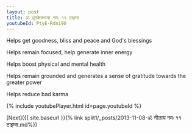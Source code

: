 ```yaml
---
layout: post
title: ॐ धूमकेतनाया नमः ११ टाइम्स
youtubeId: PtyE-Rdni9U
---
```

 
 
Helps get goodness, bliss and peace and God's blessings
 
Helps remain focused, help generate inner energy 
 
Helps boost physical and mental health 
 
Helps remain grounded and generates a sense of gratitude towards the greater power 
 
Helps reduce bad karma
 
 
 
 


{% include youtubePlayer.html id=page.youtubeId %}
 
[Next]({{ site.baseurl }}{% link  split1/_posts/2013-11-08-ॐ नीलाय नमः ११ टाइम्स.md%})
 
